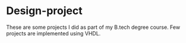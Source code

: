# Design-project
These are some projects I did as part of my B.tech degree course.
Few projects are implemented using VHDL.
